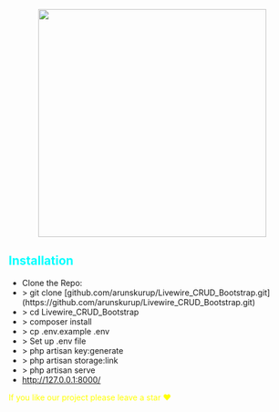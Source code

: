 <p align="center"><a href="https://laravel.com" target="_blank"><img src="https://raw.githubusercontent.com/laravel/art/master/logo-lockup/5%20SVG/2%20CMYK/1%20Full%20Color/laravel-logolockup-cmyk-red.svg" width="400"></a></p>

<h2 style="color:cyan">Installation</h2>
<ul>
    <li>Clone the Repo: <br> </li>
    <li style=""> > git clone [github.com/arunskurup/Livewire_CRUD_Bootstrap.git](https://github.com/arunskurup/Livewire_CRUD_Bootstrap.git)</li>
    <li> > cd Livewire_CRUD_Bootstrap</li>
    <li> > composer install</li>
    <li> > cp .env.example .env</li>
    <li> > Set up .env file</li>
    <li> > php artisan key:generate</li>
    <li> > php artisan storage:link</li>
    <li> > php artisan serve</li>
    <li> <a href="http://127.0.0.1:8000/">http://127.0.0.1:8000/</a> </li>
    </ul>
    <p style="color:yellow">If you like our project please leave a star ❤<p>

